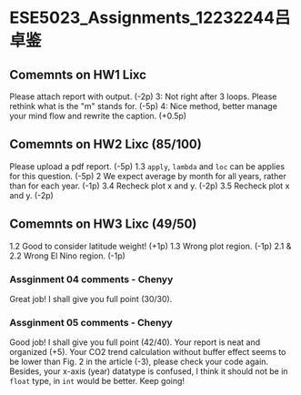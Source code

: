 # ESE5023_Assignments_12232244吕卓鉴

## Comemnts on HW1 Lixc
Please attach report with output. (-2p)
3: Not right after 3 loops. Please rethink what is the "m" stands for. (-5p)
4: Nice method, better manage your mind flow and rewrite the caption. (+0.5p)

## Comemnts on HW2 Lixc (85/100)
Please upload a pdf report. (-5p)
1.3 
`apply`, `lambda` and `loc` can be applies for this question. (-5p) 
2
We expect average by month for all years, rather than for each year. (-1p)
3.4
Recheck plot x and y. (-2p)
3.5 
Recheck plot x and y. (-2p)

## Comemnts on HW3 Lixc  (49/50)
1.2
Good to consider latitude weight! (+1p)
1.3 
Wrong plot region. (-1p)
2.1 & 2.2
Wrong El Nino region. (-1p)

### Assginment 04 comments - Chenyy
Great job! I shall give you full point (30/30).

### Assginment 05 comments - Chenyy
Good job! I shall give you full point (42/40).
Your report is neat and organized (+5). Your CO2 trend calculation without buffer effect seems to be lower than Fig. 2 in the article (-3), please check your code again. Besides, your x-axis (year) datatype is confused, I think it should not be in `float` type, in `int` would be better. Keep going!


